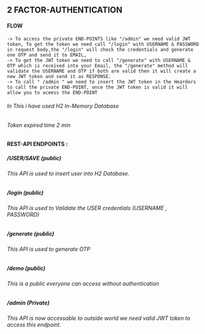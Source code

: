 ## 2 FACTOR-AUTHENTICATION

#### FLOW 
    -> To access the private END-POINTS like "/admin" we need valid JWT token, To get the token we need call "/login" with USERNAME & PASSWORD in request body,the "/login" will check the credentials and generate one OTP and send it to EMAIL,
    -> To get the JWT token we need to call "/generate" with USERNAME & OTP which is received into your Email, the "/generate" method will validate the USERNAME and OTP if both are valid then it will create a new JWT token and send it as RESPONSE.
    -> To call " /admin " we need to insert the JWT token in the Hearders to call the private END-POINT, once the JWT token is valid it will allow you to aceess the END-POINT

###### In This i have used H2 In-Memory Database
###### Token expired time 2 min

#### REST-API ENDPOINTS :

##### /USER/SAVE (public)
  ###### This API is used to insert user into H2 Database.
##### /login (public)
  ###### This API is used to Validate the USER credentials (USERNAME , PASSWORD)
##### /generate (public)
  ###### This API is used to generate OTP 
##### /demo (public)
  ###### This is a public everyone can access without authentication
##### /admin (Private)
  ###### This API is now accessable to outside world we need valid JWT token to access this endpoint. 


